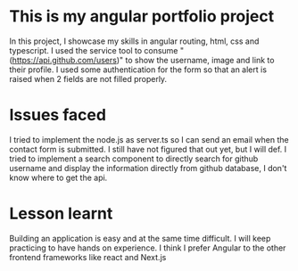 # This is my angular portfolio project
In this project, I showcase my skills in angular routing, html, css and typescript.
I used the service tool to consume "(https://api.github.com/users)" to show the username, image and link to their profile.
I used some authentication for the form so that an alert is raised when 2 fields are not filled properly.


# Issues faced
I tried to implement the node.js as server.ts so I can send an email when the contact form is submitted.
I still have not figured that out yet, but I will def.
I tried to implement a search component to directly search for github username and display the information directly from github database, I don't know where to get the api.

# Lesson learnt
Building an application is easy and at the same time difficult.
I will keep practicing to have hands on experience.
I think I prefer Angular to the other frontend frameworks like react and Next.js